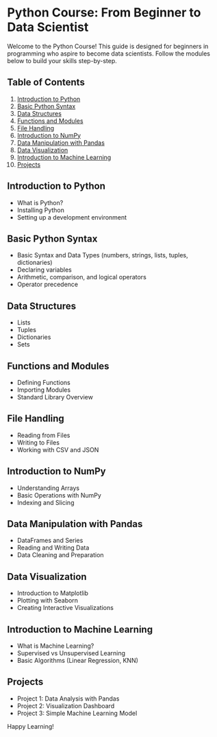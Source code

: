 # Python Course: From Beginner to Data Scientist

Welcome to the Python Course! This guide is designed for beginners in programming who aspire to become data scientists. Follow the modules below to build your skills step-by-step.

## Table of Contents
1. [Introduction to Python](#introduction-to-python)
2. [Basic Python Syntax](#basic-python-syntax)
3. [Data Structures](#data-structures)
4. [Functions and Modules](#functions-and-modules)
5. [File Handling](#file-handling)
6. [Introduction to NumPy](#introduction-to-numpy)
7. [Data Manipulation with Pandas](#data-manipulation-with-pandas)
8. [Data Visualization](#data-visualization)
9. [Introduction to Machine Learning](#introduction-to-machine-learning)
10. [Projects](#projects)

## Introduction to Python
- What is Python?
- Installing Python
- Setting up a development environment

## Basic Python Syntax
- Basic Syntax and Data Types (numbers, strings, lists, tuples, dictionaries)
- Declaring variables
- Arithmetic, comparison, and logical operators
- Operator precedence

## Data Structures
- Lists
- Tuples
- Dictionaries
- Sets

## Functions and Modules
- Defining Functions
- Importing Modules
- Standard Library Overview

## File Handling
- Reading from Files
- Writing to Files
- Working with CSV and JSON

## Introduction to NumPy
- Understanding Arrays
- Basic Operations with NumPy
- Indexing and Slicing

## Data Manipulation with Pandas
- DataFrames and Series
- Reading and Writing Data
- Data Cleaning and Preparation

## Data Visualization
- Introduction to Matplotlib
- Plotting with Seaborn
- Creating Interactive Visualizations

## Introduction to Machine Learning
- What is Machine Learning?
- Supervised vs Unsupervised Learning
- Basic Algorithms (Linear Regression, KNN)

## Projects
- Project 1: Data Analysis with Pandas
- Project 2: Visualization Dashboard
- Project 3: Simple Machine Learning Model

Happy Learning!